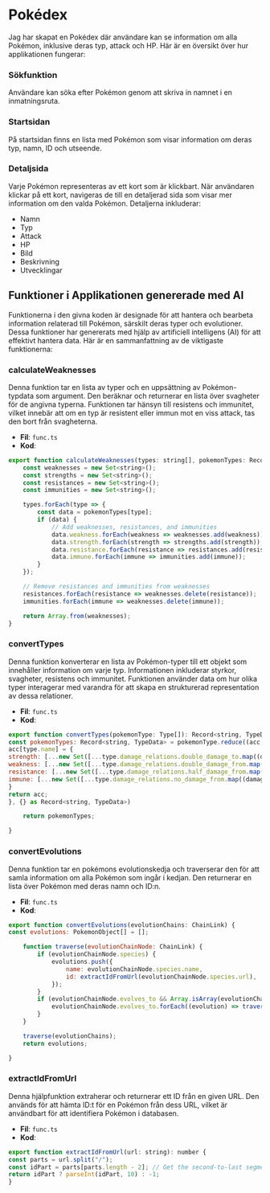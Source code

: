 # **Pokédex**

Jag har skapat en Pokédex där användare kan se information om alla Pokémon, inklusive deras typ, attack och HP. Här är en översikt över hur applikationen fungerar:

### Sökfunktion

Användare kan söka efter Pokémon genom att skriva in namnet i en inmatningsruta.

### Startsidan

På startsidan finns en lista med Pokémon som visar information om deras typ, namn, ID och utseende.

### Detaljsida

Varje Pokémon representeras av ett kort som är klickbart. När användaren klickar på ett kort, navigeras de till en detaljerad sida som visar mer information om den valda Pokémon. Detaljerna inkluderar:

- Namn
- Typ
- Attack
- HP
- Bild
- Beskrivning
- Utvecklingar

## Funktioner i Applikationen genererade med AI

Funktionerna i den givna koden är designade för att hantera och bearbeta information relaterad till Pokémon, särskilt deras typer och evolutioner. Dessa funktioner har genererats med hjälp av artificiell intelligens (AI) för att effektivt hantera data. Här är en sammanfattning av de viktigaste funktionerna:

### calculateWeaknesses

Denna funktion tar en lista av typer och en uppsättning av Pokémon-typdata som argument.
Den beräknar och returnerar en lista över svagheter för de angivna typerna.
Funktionen tar hänsyn till resistens och immunitet, vilket innebär att om en typ är resistent eller immun mot en viss attack, tas den bort från svagheterna.

- **Fil**: `func.ts`
- **Kod**:

```javascript
export function calculateWeaknesses(types: string[], pokemonTypes: Record<string, TypeData>): string[] {
    const weaknesses = new Set<string>();
    const strengths = new Set<string>();
    const resistances = new Set<string>();
    const immunities = new Set<string>();

    types.forEach(type => {
        const data = pokemonTypes[type];
        if (data) {
            // Add weaknesses, resistances, and immunities
            data.weakness.forEach(weakness => weaknesses.add(weakness));
            data.strength.forEach(strength => strengths.add(strength));
            data.resistance.forEach(resistance => resistances.add(resistance));
            data.immune.forEach(immune => immunities.add(immune));
        }
    });

    // Remove resistances and immunities from weaknesses
    resistances.forEach(resistance => weaknesses.delete(resistance));
    immunities.forEach(immune => weaknesses.delete(immune));

    return Array.from(weaknesses);
}
```

### convertTypes

Denna funktion konverterar en lista av Pokémon-typer till ett objekt som innehåller information om varje typ.
Informationen inkluderar styrkor, svagheter, resistens och immunitet.
Funktionen använder data om hur olika typer interagerar med varandra för att skapa en strukturerad representation av dessa relationer.

- **Fil**: `func.ts`
- **Kod**:

```javascript
export function convertTypes(pokemonType: Type[]): Record<string, TypeData> {
const pokemonTypes: Record<string, TypeData> = pokemonType.reduce((acc, type) => {
acc[type.name] = {
strength: [...new Set([...type.damage_relations.double_damage_to.map((damage) => damage.name)])],
weakness: [...new Set([...type.damage_relations.double_damage_from.map((damage) => damage.name)])],
resistance: [...new Set([...type.damage_relations.half_damage_from.map((damage) => damage.name)])],
immune: [...new Set([...type.damage_relations.no_damage_from.map((damage) => damage.name)])]
}
return acc;
}, {} as Record<string, TypeData>)

    return pokemonTypes;

}
```

### convertEvolutions

Denna funktion tar en pokémons evolutionskedja och traverserar den för att samla information om alla Pokémon som ingår i kedjan.
Den returnerar en lista över Pokémon med deras namn och ID:n.

- **Fil**: `func.ts`
- **Kod**:

```javascript
export function convertEvolutions(evolutionChains: ChainLink) {
const evolutions: PokemonObject[] = [];

    function traverse(evolutionChainNode: ChainLink) {
        if (evolutionChainNode.species) {
            evolutions.push({
                name: evolutionChainNode.species.name,
                id: extractIdFromUrl(evolutionChainNode.species.url),
            });
        }
        if (evolutionChainNode.evolves_to && Array.isArray(evolutionChainNode.evolves_to)) {
            evolutionChainNode.evolves_to.forEach((evolution) => traverse(evolution));
        }
    }

    traverse(evolutionChains);
    return evolutions;

}
```

### extractIdFromUrl

Denna hjälpfunktion extraherar och returnerar ett ID från en given URL.
Den används för att hämta ID:t för en Pokémon från dess URL, vilket är användbart för att identifiera Pokémon i databasen.

- **Fil**: `func.ts`
- **Kod**:

```javascript
export function extractIdFromUrl(url: string): number {
const parts = url.split("/");
const idPart = parts[parts.length - 2]; // Get the second-to-last segment
return idPart ? parseInt(idPart, 10) : -1;
}
```
